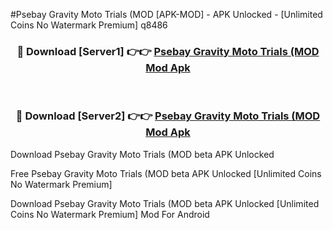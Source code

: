 #Psebay Gravity Moto Trials (MOD [APK-MOD] - APK Unlocked - [Unlimited Coins No Watermark Premium] q8486



<div align="center">

<h3>🔴 Download [Server1] 👉👉 <a href="https://momento.my/?title=Psebay_Gravity_Moto_Trials_(MOD">Psebay Gravity Moto Trials (MOD Mod Apk</a></h3><br>

<h3>🔴 Download [Server2] 👉👉 <a href="https://momento.my/?title=Psebay_Gravity_Moto_Trials_(MOD">Psebay Gravity Moto Trials (MOD Mod Apk</a></h3>
</div>



Download Psebay Gravity Moto Trials (MOD beta APK Unlocked

Free Psebay Gravity Moto Trials (MOD beta APK Unlocked [Unlimited Coins No Watermark Premium]

Download Psebay Gravity Moto Trials (MOD beta APK Unlocked [Unlimited Coins No Watermark Premium] Mod For Android
